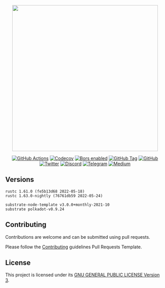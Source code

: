 <p align="center">
  <img src="https://parami.io/img/parami/logo-max.png" width="460">
</p>

<div align="center">

[![GitHub Actions](https://img.shields.io/github/workflow/status/parami-protocol/parami-blockchain/Actions/main)](https://github.com/parami-protocol/parami-blockchain/actions/workflows/actions.yml)
[![Codecov](https://img.shields.io/codecov/c/gh/parami-protocol/parami-blockchain)](https://app.codecov.io/gh/parami-protocol/parami-blockchain/)
[![Bors enabled](https://img.shields.io/badge/bot-bors-green)](https://app.bors.tech/repositories/45560)
[![GitHub Tag](https://img.shields.io/github/v/tag/parami-protocol/parami-blockchain?label=release)](https://github.com/parami-protocol/parami-blockchain/tags)
[![GitHub](https://img.shields.io/github/license/parami-protocol/parami-blockchain)](https://github.com/parami-protocol/parami-blockchain/blob/main/LICENSE)
<br />
[![Twitter](https://img.shields.io/badge/Twitter-white?logo=twitter)](https://twitter.com/ParamiProtocol)
[![Discord](https://img.shields.io/badge/Discord-gray?logo=discord)](https://discord.com/invite/bxFuekgvYJ)
[![Telegram](https://img.shields.io/badge/Telegram-gray?logo=telegram)](https://t.me/ParamiProtocolEN)
[![Medium](https://img.shields.io/badge/Medium-gray?logo=medium)](https://paramiprotocol.medium.com/)

</div>

## Versions

```
rustc 1.61.0 (fe5b13d68 2022-05-18)
rustc 1.63.0-nightly (76761db59 2022-05-24)

substrate-node-template v3.0.0+monthly-2021-10
substrate polkadot-v0.9.24
```

## Contributing

Contributions are welcome and can be submitted using pull requests.

Please follow the [Contributing](Contributing.md) guidelines Pull Requests Template.

## License

This project is licensed under its [GNU GENERAL PUBLIC LICENSE Version 3](LICENSE).

